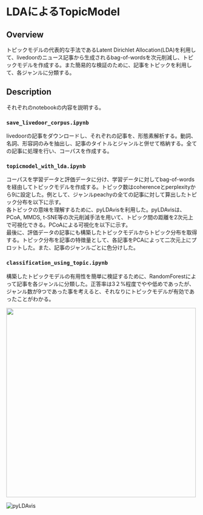 # LDAによるTopicModel

## Overview
トピックモデルの代表的な手法であるLatent Dirichlet Allocation(LDA)を利用して、livedoorのニュース記事から生成されるbag-of-wordsを次元削減し、トピックモデルを作成する。また簡易的な検証のために、記事をトピックを利用して、各ジャンルに分類する。

## Description
それぞれのnotebookの内容を説明する。
### `save_livedoor_corpus.ipynb`
livedoorの記事をダウンロードし、それぞれの記事を、形態素解析する。動詞、名詞、形容詞のみを抽出し、記事のタイトルとジャンルと併せて格納する。全ての記事に処理を行い、コーパスを作成する。
### `topicmodel_with_lda.ipynb`
コーパスを学習データと評価データに分け、学習データに対してbag-of-wordsを経由してトピックモデルを作成する。トピック数はcoherenceとperplexityから9に設定した。例として、ジャンルpeachyの全ての記事に対して算出したトピック分布を以下に示す。  
各トピックの意味を理解するために、pyLDAvisを利用した。pyLDAvisは、PCoA, MMDS, t-SNE等の次元削減手法を用いて、トピック間の距離を2次元上で可視化できる。PCoAによる可視化を以下に示す。   
最後に、評価データの記事にも構築したトピックモデルからトピック分布を取得する。トピック分布を記事の特徴量として、各記事をPCAによって二次元上にプロットした。また、記事のジャンルごとに色分けした。
### `classification_using_topic.ipynb`
構築したトピックモデルの有用性を簡単に検証するために、RandomForestによって記事を各ジャンルに分類した。正答率は3２%程度でやや低めであったが、ジャンル数が9つであった事を考えると、それなりにトピックモデルが有効であったことがわかる。

<img src="https://user-images.githubusercontent.com/55009777/105167211-c7f7f600-5b5b-11eb-8cfe-50a712c4edb3.png" width="500px">

![pyLDAvis](https://user-images.githubusercontent.com/55009777/105167114-a434b000-5b5b-11eb-8b09-da6322eecd68.png)
